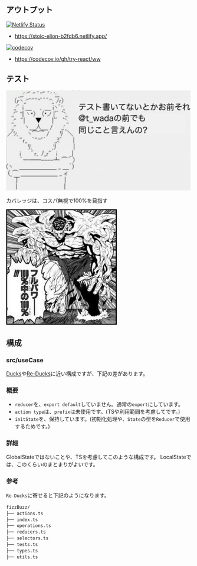 ## アウトプット

[![Netlify Status](https://api.netlify.com/api/v1/badges/6b27c592-08c9-4110-9f87-6b564787be0e/deploy-status)](https://app.netlify.com/sites/stoic-elion-b2fdb6/deploys)
- https://stoic-elion-b2fdb6.netlify.app/

[![codecov](https://codecov.io/gh/try-react/ww/branch/master/graph/badge.svg)](https://codecov.io/gh/try-react/ww)
- https://codecov.io/gh/try-react/ww

## テスト

<div><img src="https://github.com/try-react/ww/blob/master/doc/a.jpg?raw=true" width=500></div>

カバレッジは、コスパ無視で100%を目指す
<div><img src="https://github.com/try-react/ww/blob/master/doc/b.jpg?raw=true" width=300></div>

## 構成

### src/useCase

[Ducks](https://github.com/erikras/ducks-modular-redux)や[Re-Ducks](https://github.com/alexnm/re-ducks)に近い構成ですが、下記の差があります。

### 概要

- `reducer`を、`export default`していません。通常の`export`にしています。
- `action type`は、`prefix`は未使用です。(TSや利用範囲を考慮してです。)
- `initState`を、保持しています。(初期化処理や、`State`の型を`Reducer`で使用するためです。)

### 詳細

GlobalStateではないことや、TSを考慮してこのような構成です。
LocalStateでは、このくらいのまとまりがよいです。

### 参考

`Re-Ducks`に寄せると下記のようになります。

```bash
fizzBuzz/
├── actions.ts
├── index.ts
├── operations.ts
├── reducers.ts
├── selectors.ts
├── tests.ts
├── types.ts
├── utils.ts
```
